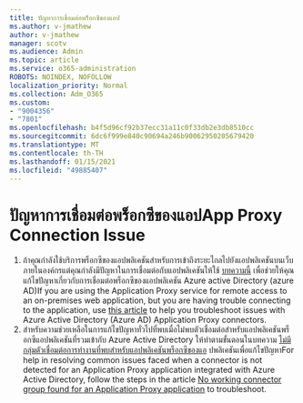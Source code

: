 ```yaml
---
title: ปัญหาการเชื่อมต่อพร็อกซีของแอป
ms.author: v-jmathew
author: v-jmathew
manager: scotv
ms.audience: Admin
ms.topic: article
ms.service: o365-administration
ROBOTS: NOINDEX, NOFOLLOW
localization_priority: Normal
ms.collection: Adm_O365
ms.custom:
- "9004356"
- "7801"
ms.openlocfilehash: b4f5d96cf92b37ecc31a11c0f33db2e3db8510cc
ms.sourcegitcommit: 6dc6f999e840c90694a246b90062950205679420
ms.translationtype: MT
ms.contentlocale: th-TH
ms.lasthandoff: 01/15/2021
ms.locfileid: "49885407"
---
```

# <a name="app-proxy-connection-issue"></a><span data-ttu-id="845b4-102">ปัญหาการเชื่อมต่อพร็อกซีของแอป</span><span class="sxs-lookup"><span data-stu-id="845b4-102">App Proxy Connection Issue</span></span>

1. <span data-ttu-id="845b4-103">ถ้าคุณกำลังใช้บริการพร็อกซีของแอปพลิเคชันสำหรับการเข้าถึงระยะไกลไปยังแอปพลิเคชันบนเว็บภายในองค์กรแต่คุณกำลังมีปัญหาในการเชื่อมต่อกับแอปพลิเคชันให้ใช้ [บทความนี้](https://docs.microsoft.com/azure/active-directory/manage-apps/application-proxy-debug-connectors) เพื่อช่วยให้คุณแก้ไขปัญหาเกี่ยวกับการเชื่อมต่อพร็อกซีของแอปพลิเคชัน Azure active Directory (azure AD)</span><span class="sxs-lookup"><span data-stu-id="845b4-103">If you are using the Application Proxy service for remote access to an on-premises web application, but you are having trouble connecting to the application, use [this article](https://docs.microsoft.com/azure/active-directory/manage-apps/application-proxy-debug-connectors) to help you troubleshoot issues with Azure Active Directory (Azure AD) Application Proxy connectors.</span></span>
2. <span data-ttu-id="845b4-104">สำหรับความช่วยเหลือในการแก้ไขปัญหาทั่วไปที่พบเมื่อไม่พบตัวเชื่อมต่อสำหรับแอปพลิเคชันพร็อกซีแอปพลิเคชันที่รวมเข้ากับ Azure Active Directory ให้ทำตามขั้นตอนในบทความ [ไม่มีกลุ่มตัวเชื่อมต่อการทำงานที่พบสำหรับแอปพลิเคชันพร็อกซีของแอ](https://docs.microsoft.com/azure/active-directory/application-proxy-connectivity-no-working-connector) ปพลิเคชันเพื่อแก้ไขปัญหา</span><span class="sxs-lookup"><span data-stu-id="845b4-104">For help in resolving common issues faced when a connector is not detected for an Application Proxy application integrated with Azure Active Directory, follow the steps in the article [No working connector group found for an Application Proxy application](https://docs.microsoft.com/azure/active-directory/application-proxy-connectivity-no-working-connector) to troubleshoot.</span></span>
